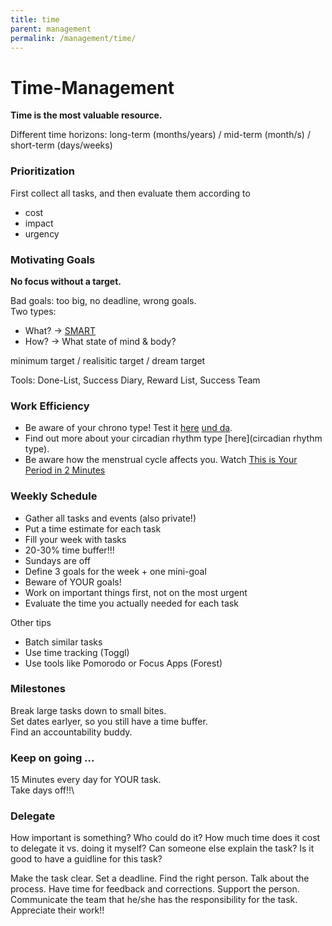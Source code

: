 ```yaml
---
title: time
parent: management
permalink: /management/time/
---
```


# Time-Management

**Time is the most valuable resource.**

Different time horizons: long-term (months/years) / mid-term (month/s) / short-term (days/weeks)

### Prioritization

First collect all tasks, and then evaluate them according to
- cost
- impact
- urgency

### Motivating Goals

**No focus without a target.**

Bad goals: too big, no deadline, wrong goals.\
Two types:
- What? -> [SMART](https://en.wikipedia.org/wiki/SMART_criteria)
- How? -> What state of mind & body?

minimum target / realisitic target / dream target

Tools: Done-List, Success Diary, Reward List, Success Team

### Work Efficiency

- Be aware of your chrono type! Test it [here](https://thepowerofwhenquiz.com) [und da](https://www.fitforfun.de/gesundheit/chronotyp/test-welcher-chronotyp-bist-du-295871.html).
- Find out more about your circadian rhythm type [here](circadian rhythm type).
- Be aware how the menstrual cycle affects you. Watch [This is Your Period in 2 Minutes](https://www.youtube.com/watch?v=WOi2Bwvp6hw)


### Weekly Schedule

- Gather all tasks and events (also private!)
- Put a time estimate for each task
- Fill your week with tasks
- 20-30% time buffer!!!
- Sundays are off
- Define 3 goals for the week + one mini-goal
- Beware of YOUR goals!
- Work on important things first, not on the most urgent
- Evaluate the time you actually needed for each task

Other tips
- Batch similar tasks
- Use time tracking (Toggl)
- Use tools like Pomorodo or Focus Apps (Forest)



### Milestones

Break large tasks down to small bites.\
Set dates earlyer, so you still have a time buffer.\
Find an accountability buddy.

### Keep on going ...

15 Minutes every day for YOUR task.\
Take days off!!\

### Delegate

How important is something? Who could do it?
How much time does it cost to delegate it vs. doing it myself?
Can someone else explain the task?
Is it good to have a guidline for this task?

Make the task clear. Set a deadline. Find the right person. Talk about the process.
Have time for feedback and corrections. Support the person. Communicate the team that he/she has the responsibility for the task.
Appreciate their work!!
